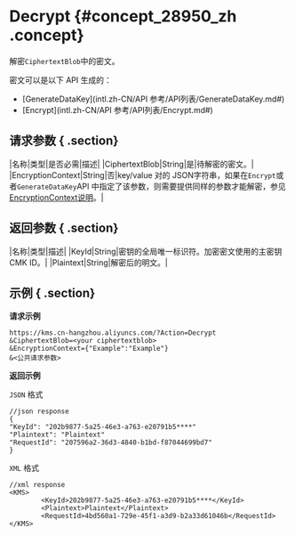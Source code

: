 # Decrypt {#concept_28950_zh .concept}

解密`CiphertextBlob`中的密文。

密文可以是以下 API 生成的：

-   [GenerateDataKey](intl.zh-CN/API 参考/API列表/GenerateDataKey.md#) 
-    [Encrypt](intl.zh-CN/API 参考/API列表/Encrypt.md#) 

## 请求参数 { .section}

|名称|类型|是否必需|描述|
|CiphertextBlob|String|是|待解密的密文。|
|EncryptionContext|String|否|key/value 对的 JSON字符串，如果在`Encrypt`或者`GenerateDataKey`API 中指定了该参数，则需要提供同样的参数才能解密，参见[EncryptionContext说明](../../../../intl.zh-CN/用户指南/EncryptionContext说明.md#)。|

## 返回参数 { .section}

|名称|类型|描述|
|KeyId|String|密钥的全局唯一标识符。加密密文使用的主密钥 CMK ID。|
|Plaintext|String|解密后的明文。|

## 示例 { .section}

**请求示例**

```
https://kms.cn-hangzhou.aliyuncs.com/?Action=Decrypt
&CiphertextBlob=<your ciphertextblob>
&EncryptionContext={"Example":"Example"}
&<公共请求参数>

```

**返回示例**

`JSON` 格式

```
//json response
{
"KeyId": "202b9877-5a25-46e3-a763-e20791b5****"
"Plaintext": "Plaintext"
"RequestId": "207596a2-36d3-4840-b1bd-f87044699bd7"
}

```

 `XML` 格式

```
//xml response
<KMS>
        <KeyId>202b9877-5a25-46e3-a763-e20791b5****</KeyId>
        <Plaintext>Plaintext</Plaintext>
        <RequestId>4bd560a1-729e-45f1-a3d9-b2a33d61046b</RequestId>
</KMS>


```


